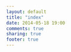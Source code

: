 ```yaml
---
layout: default
title: "index"
date: 2014-05-18 19:00
comments: true
sharing: true
footer: true
---
```


